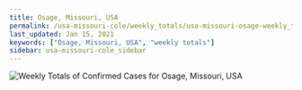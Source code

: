 ```yaml
---
title: Osage, Missouri, USA
permalink: /usa-missouri-cole/weekly_totals/usa-missouri-osage-weekly_totals.html
last_updated: Jan 15, 2021
keywords: ["Osage, Missouri, USA", "weekly totals"]
sidebar: usa-missouri-cole_sidebar
---
```


![Weekly Totals of Confirmed Cases for Osage, Missouri, USA](/covid_tracker/images/graphs/usa-missouri-osage-weekly_totals_graph.png)
